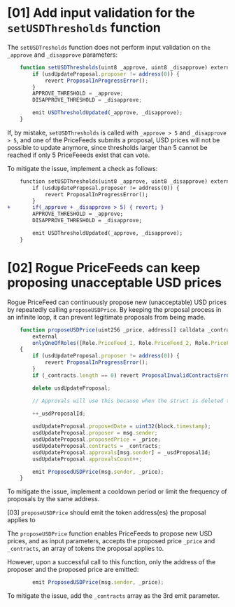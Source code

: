 # [01] Add input validation for the `setUSDThresholds` function

The `setUSDTresholds` function does not perform input validation on `the _approve` and `_disapprove` parameters:

```javascript
    function setUSDThresholds(uint8 _approve, uint8 _disapprove) external onlyAdmin {
        if (usdUpdateProposal.proposer != address(0)) {
            revert ProposalInProgressError();
        }
        APPROVE_THRESHOLD = _approve; 
        DISAPPROVE_THRESHOLD = _disapprove;

        emit USDThresholdUpdated(_approve, _disapprove);
    }
```

If, by mistake, `setUSDThresholds` is called with `_approve > 5` and `_disapprove > 5`, and one of the PriceFeeds submits a proposal, USD prices will not be possible to update anymore, since thresholds larger than 5 cannot be reached if only 5 PriceFeeeds exist that can vote.

To mitigate the issue, implement a check as follows:

```diff
    function setUSDThresholds(uint8 _approve, uint8 _disapprove) external onlyAdmin {
        if (usdUpdateProposal.proposer != address(0)) {
            revert ProposalInProgressError();
        }
+       if(_approve + _disapprove > 5) { revert; }
        APPROVE_THRESHOLD = _approve; 
        DISAPPROVE_THRESHOLD = _disapprove;

        emit USDThresholdUpdated(_approve, _disapprove);
    }
```


# [02] Rogue PriceFeeds can keep proposing unacceptable USD prices

Rogue PriceFeed can continuously propose new (unacceptable) USD prices by repeatedly calling `proposeUSDPrice`. By keeping the proposal process in an infinite loop, it can prevent legitimate proposals from being made.


```javascript
    function proposeUSDPrice(uint256 _price, address[] calldata _contracts)
        external
        onlyOneOfRoles([Role.PriceFeed_1, Role.PriceFeed_2, Role.PriceFeed_3, Role.PriceFeed_4, Role.PriceFeed_5])
    {
        if (usdUpdateProposal.proposer != address(0)) {
            revert ProposalInProgressError();
        }
        if (_contracts.length == 0) revert ProposalInvalidContractsError();

        delete usdUpdateProposal;

        // Approvals will use this because when the struct is deleted the approvals remain
        
        ++_usdProposalId;

        usdUpdateProposal.proposedDate = uint32(block.timestamp);
        usdUpdateProposal.proposer = msg.sender;
        usdUpdateProposal.proposedPrice = _price;
        usdUpdateProposal.contracts = _contracts;
        usdUpdateProposal.approvals[msg.sender] = _usdProposalId;
        usdUpdateProposal.approvalsCount++; 

        emit ProposedUSDPrice(msg.sender, _price); 
    }
```

To mitigate the issue, implement a cooldown period or limit the frequency of proposals by the same address.


[03] `proposeUSDPrice` should emit the token address(es) the proposal applies to

The `proposeUSDPrice` function enables PriceFeeds to propose new USD prices, and as input parameters, accepts the proposed price `_price` and `_contracts`, an array of tokens the proposal applies to.

However, upon a successful call to this function, only the address of the proposer and the proposed price are emitted:

```javascript
        emit ProposedUSDPrice(msg.sender, _price); 
```

To mitigate the issue, add the `_contracts` array as the 3rd emit parameter.

